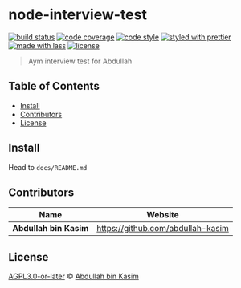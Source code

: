 # node-interview-test

[![build status](https://img.shields.io/travis/com/abdullah-kasim/node-interview-test.svg)](https://travis-ci.com/abdullah-kasim/node-interview-test)
[![code coverage](https://img.shields.io/codecov/c/github/abdullah-kasim/node-interview-test.svg)](https://codecov.io/gh/abdullah-kasim/node-interview-test)
[![code style](https://img.shields.io/badge/code_style-XO-5ed9c7.svg)](https://github.com/sindresorhus/xo)
[![styled with prettier](https://img.shields.io/badge/styled_with-prettier-ff69b4.svg)](https://github.com/prettier/prettier)
[![made with lass](https://img.shields.io/badge/made_with-lass-95CC28.svg)](https://lass.js.org)
[![license](https://img.shields.io/github/license/abdullah-kasim/node-interview-test.svg)](LICENSE)

> Aym interview test for Abdullah


## Table of Contents

* [Install](#install)
* [Contributors](#contributors)
* [License](#license)


## Install

Head to `docs/README.md`

## Contributors

| Name                   | Website                             |
| ---------------------- | ----------------------------------- |
| **Abdullah bin Kasim** | <https://github.com/abdullah-kasim> |


## License

[AGPL3.0-or-later](LICENSE) © [Abdullah bin Kasim](https://github.com/abdullah-kasim)


## 

[npm]: https://www.npmjs.com/

[yarn]: https://yarnpkg.com/
